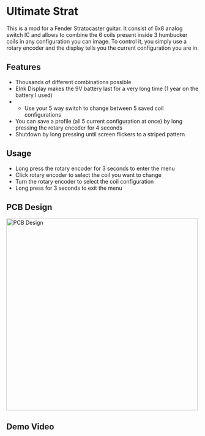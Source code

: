 # Ultimate Strat
This is a mod for a Fender Stratocaster guitar. It consist of 6x8 analog switch IC and allows to combine the 6 coils present inside 3 humbucker coils in any configuration you can image. To control it, you simply use a rotary encoder and the display tells you the current configuration you are in.

## Features
* Thousands of different combinations possible
* EInk Display makes the 9V battery last for a very long time (1 year on the battery I used)
* * Use your 5 way switch to change between 5 saved coil configurations
* You can save a profile (all 5 current configuration at once) by long pressing the rotary encoder for 4 seconds
* Shutdown by long pressing until screen flickers to a striped pattern


## Usage
* Long press the rotary encoder for 3 seconds to enter the menu
* Click rotary encoder to select the coil you want to change
* Turn the rotary encoder to select the coil configuration
* Long press for 3 seconds to exit the menu

## PCB Design
<a href="https://github.com/thechosenone98/Ultimate-Strat/blob/master/ressources">
<img src="https://github.com/thechosenone98/Ultimate-Strat/blob/master/ressources/GUITAR%20PCB%20V1.0.png" alt="PCB Design" width="500"></a>

## Demo Video
